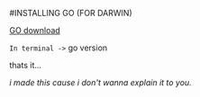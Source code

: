 #INSTALLING GO (FOR DARWIN)

[GO download](https://golang.org/doc/install "go dlnd")

`In terminal ->` go version


thats it... 

*i made this cause i don't wanna explain it to you.*
